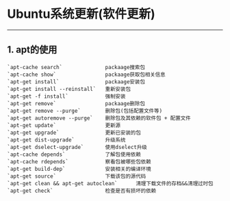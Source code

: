 # **Ubuntu系统更新(软件更新)** #
***


## **1. apt的使用** ##
    `apt-cache search`              packaage搜索包
    `apt-cache show`                packaage获取包相关信息
    `apt-get install`               packaage安装包
    `apt-get install --reinstall`   重新安装包
    `apt-get -f install`            强制安装
    `apt-get remove`                packaage删除包
    `apt-get remove --purge`        删除包(包括配置文件等)
    `apt-get autoremove --purge`    删除包及其依赖的软件包 + 配置文件
    `apt-get update`                更新源
    `apt-get upgrade`               更新已安装的包
    `apt-get dist-upgrade`          升级系统
    `apt-get dselect-upgrade`       使用dselect升级
    `apt-cache depends`             了解包使用依赖
    `apt-cache rdepends`            察看包被哪些包依赖
    `apt-get build-dep`             安装相关的编译环境
    `apt-get source`                下载该包的源代码
    `apt-get clean && apt-get autoclean`      清理下载文件的存档&&清理过时包
    `apt-get check`                 检查是否有损坏的依赖
